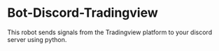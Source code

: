 # Bot-Discord-Tradingview
This robot sends signals from the Tradingview platform to your discord server using python.
